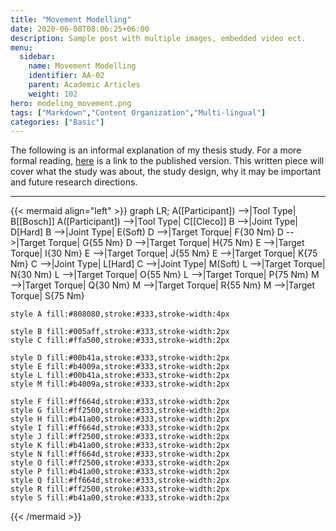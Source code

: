 ```yaml
---
title: "Movement Modelling"
date: 2020-06-08T08:06:25+06:00
description: Sample post with multiple images, embedded video ect.
menu:
  sidebar:
    name: Movement Modelling
    identifier: AA-02
    parent: Academic Articles
    weight: 102
hero: modeling_movement.png
tags: ["Markdown","Content Organization","Multi-lingual"]
categories: ["Basic"]
---
```


The following is an informal explanation of my thesis study. For a more formal reading, [here](https://www.proquest.com/openview/0aa707187ddd21fcf5a9ea1b847cb278/1.pdf?pq-origsite=gscholar&cbl=18750&diss=y) is a link to the published version. This written piece will cover what the study was about, the study design, why it may be important and future research directions. 

---


{{< mermaid align="left" >}}
graph LR;
    A([Participant]) -->|Tool Type| B[[Bosch]]
    A([Participant]) -->|Tool Type| C[[Cleco]]
    B -->|Joint Type| D[Hard]
    B -->|Joint Type| E(Soft)
    D -->|Target Torque| F{30 Nm}
    D -->|Target Torque| G{55 Nm}
    D -->|Target Torque| H{75 Nm}
    E -->|Target Torque| I{30 Nm}
    E -->|Target Torque| J{55 Nm}
    E -->|Target Torque| K{75 Nm}
    C -->|Joint Type| L[Hard]
    C -->|Joint Type| M(Soft)
    L -->|Target Torque| N{30 Nm}
    L -->|Target Torque| O{55 Nm}
    L -->|Target Torque| P{75 Nm}
    M -->|Target Torque| Q{30 Nm}
    M -->|Target Torque| R{55 Nm}
    M -->|Target Torque| S{75 Nm}

    style A fill:#808080,stroke:#333,stroke-width:4px

<!-- Bosch vs Cleco -->
    style B fill:#005aff,stroke:#333,stroke-width:2px
    style C fill:#ffa500,stroke:#333,stroke-width:2px

<!-- Hard vs Soft -->
    style D fill:#00b41a,stroke:#333,stroke-width:2px
    style E fill:#b4009a,stroke:#333,stroke-width:2px
    style L fill:#00b41a,stroke:#333,stroke-width:2px
    style M fill:#b4009a,stroke:#333,stroke-width:2px

<!-- 30Nm, 55Nm, 75Nm -->
    style F fill:#ff664d,stroke:#333,stroke-width:2px
    style G fill:#ff2500,stroke:#333,stroke-width:2px
    style H fill:#b41a00,stroke:#333,stroke-width:2px
    style I fill:#ff664d,stroke:#333,stroke-width:2px
    style J fill:#ff2500,stroke:#333,stroke-width:2px
    style K fill:#b41a00,stroke:#333,stroke-width:2px
    style N fill:#ff664d,stroke:#333,stroke-width:2px
    style O fill:#ff2500,stroke:#333,stroke-width:2px
    style P fill:#b41a00,stroke:#333,stroke-width:2px
    style Q fill:#ff664d,stroke:#333,stroke-width:2px
    style R fill:#ff2500,stroke:#333,stroke-width:2px
    style S fill:#b41a00,stroke:#333,stroke-width:2px
{{< /mermaid >}}

